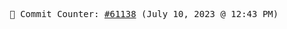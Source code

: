 <p align="center">
    <samp>
        📮 Commit Counter: <a href="https://github.com/Javascript-void0/Javascript-void0/commits/main">#61138</a> (July 10, 2023 @ 12:43 PM)
    </samp>
</p>